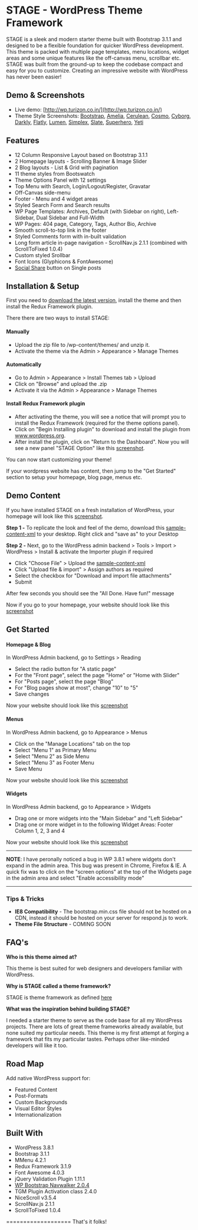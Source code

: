 # STAGE - WordPress Theme Framework 

STAGE is a sleek and modern starter theme built with Bootstrap 3.1.1 and designed to be a flexible foundation for quicker WordPress development. This theme is packed with multiple page templates, menu locations, widget areas and some unique features like the off-canvas menu, scrollbar etc. STAGE was built from the ground-up to keep the codebase compact and easy for you to customize. Creating an impressive website with WordPress has never been easier!


## Demo & Screenshots
* Live demo: [http://wp.turizon.co.in/](http://wp.turizon.co.in/)
* Theme Style Screenshots: [Bootstrap](https://db.tt/m6rnd3gZ), [Amelia](https://db.tt/0xPShSEK), [Cerulean](https://db.tt/8KkQuWKg), [Cosmo](https://db.tt/sQURoIqS), [Cyborg](https://db.tt/Fm44yXWm), [Darkly](https://db.tt/eDE5hyj4), [Flatly](https://db.tt/SMgfjWd0), [Lumen](https://db.tt/JV6BWEgl), [Simplex](https://db.tt/Rww3tVUe), [Slate](https://db.tt/B3z4CvgM), [Superhero](https://db.tt/qHEWYh5M), [Yeti](https://db.tt/71YJh7YV)


## Features
* 12 Column Responsive Layout based on Bootstrap 3.1.1
* 2 Homepage layouts - Scrolling Banner & Image Slider
* 2 Blog layouts - List & Grid with pagination
* 11 theme styles from Bootswatch
* Theme Options Panel with 12 settings
* Top Menu with Search, Login/Logout/Register, Gravatar 
* Off-Canvas side-menu 
* Footer - Menu and 4 widget areas
* Styled Search Form and Search results
* WP Page Templates: Archives, Default (with Sidebar on right), Left-Sidebar, Dual Sidebar and Full-Width
* WP Pages: 404 page, Category, Tags, Author Bio, Archive
* Smooth scroll-to-top link in the footer
* Styled Comments form with in-built validation 
* Long form article in-page navigation - ScrollNav.js 2.1.1 (combined with ScrollToFixed 1.0.4)
* Custom styled Srollbar 
* Font Icons (Glyphicons & FontAwesome)
* [Social Share](https://github.com/carrot/share-button) button on Single posts 


## Installation & Setup

First you need to [download the latest version](https://github.com/chiraggude/wordpress-bootstrap/archive/master.zip), install the theme and then install the Redux Framework plugin.

There there are two ways to install STAGE:

#### Manually

* Upload the zip file to /wp-content/themes/ and unzip it.
* Activate the theme via the Admin > Appearance > Manage Themes 

#### Automatically

* Go to Admin > Appearance > Install Themes tab > Upload 
* Click on "Browse" and upload the .zip
* Activate it via the Admin > Appearance > Manage Themes

#### Install Redux Framework plugin

* After activating the theme, you will see a notice that will prompt you to install the Redux Framework (required for the theme options panel). 
* Click on "Begin Installing plugin" to download and install the plugin from www.wordpress.org. 
* After install the plugin, click on "Return to the Dashboard". Now you will see a new panel "STAGE Option" like this [screenshot](https://db.tt/fuAMDrzo). 

You can now start customizing your theme!

If your wordpress website has content, then jump to the "Get Started" section to setup your homepage, blog page, menus etc.

## Demo Content

If you have installed STAGE on a fresh installation of WordPress, your homepage will look like this [screenshot](https://db.tt/s7QJiMmH). 

**Step 1 -** 
To replicate the look and feel of the demo, download this [sample-content-xml](https://db.tt/TVQFzjJC) to your desktop. Right click and "save as" to your Desktop

**Step 2 -**
Next, go to the WordPress admin backend > Tools > Import > WordPress > Install & activate the Importer plugin if required 
* Click "Choose File" > Upload the [sample-content-xml](https://db.tt/TVQFzjJC)
* Click "Upload file & import" > Assign authors as required 
* Select the checkbox for "Download and import file attachments" 
* Submit


After few seconds you should see the "All Done. Have fun!" message

Now if you go to your homepage, your website should look like this [screenshot](https://db.tt/toEoAhb2)

## Get Started

#### Homepage & Blog 
In WordPress Admin backend, go to Settings >  Reading 
* Select the radio button for "A static page" 
* For the "Front page", select the page "Home" or "Home with Slider" 
* For "Posts page", select the page "Blog" 
* For "Blog pages show at most", change "10" to "5"
* Save changes

Now your website should look like this [screenshot](https://db.tt/zJnSHZFQ)

#### Menus
In WordPress Admin backend, go to Appearance >  Menus 
* Click on the "Manage Locations" tab on the top
* Select "Menu 1" as Primary Menu
* Select "Menu 2" as Side Menu
* Select "Menu 3" as Footer Menu
* Save Menu

Now your website should look like this [screenshot](https://db.tt/3BKijoSh)

#### Widgets
In WordPress Admin backend, go to Appearance >  Widgets
* Drag one or more widgets into the "Main Sidebar" and "Left Sidebar"
* Drag one or more widget in to the following Widget Areas: Footer Column 1, 2, 3 and 4

Now your website should look like this [screenshot](https://db.tt/HDtLZ6Yd)

---

**NOTE**: I have peronally noticed a bug in WP 3.8.1 where widgets don't expand in the admin area. This bug was present in Chrome, Firefox  & IE. A quick fix was to click on the "screen options" at the top of the Widgets page in the admin area and select "Enable accessibility mode"

---


### Tips & Tricks
* **IE8 Compatibility** - The bootstrap.min.css file should not be hosted on a CDN, instead it should be hosted on your server for respond.js to work. 
* **Theme File Structure** - COMING SOON


## FAQ's 

**Who is this theme aimed at?**

This theme is best suited for web designers and developers familiar with WordPress.

**Why is STAGE called a theme framework?**

STAGE is theme framework as defined [here](http://codex.wordpress.org/Theme_Frameworks)

**What was the inspiration behind building STAGE?**

I needed a starter theme to serve as the code base for all my WordPress projects. There are lots of great theme frameworks already available, but none suited my particular needs. This theme is my first attempt at forging a framework that fits my particular tastes. Perhaps other like-minded developers will like it too.



## Road Map

Add native WordPress support for:
* Featured Content
* Post-Formats
* Custom Backgrounds
* Visual Editor Styles
* Internationalization

## Built With
* WordPress 3.8.1
* Bootstrap 3.1.1
* MMenu 4.2.1
* Redux Framework 3.1.9
* Font Awesome 4.0.3
* jQuery Validation Plugin 1.11.1 
* [WP Bootstrap Navwalker 2.0.4](https://github.com/twittem/wp-bootstrap-navwalker) 
* TGM  Plugin Activation class 2.4.0 
* NiceScroll v3.5.4
* ScrollNav.js 2.1.1
* ScrollToFixed 1.0.4


===================
That's it folks!





